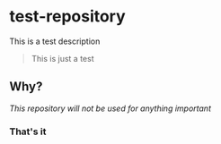 # test-repository
This is a test description
>This is just a test
## Why?
*This repository will not be used for anything important*
### **That's it**
